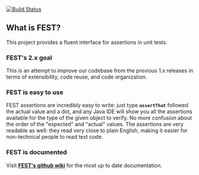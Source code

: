[![Build Status](https://secure.travis-ci.org/tedyoung/fest-assert-2.x.png)](https://travis-ci.org/#!/tedyoung/fest-assert-2.x)

## What is FEST?

This project provides a fluent interface for assertions in unit tests.

### FEST's 2.x goal

This is an attempt to improve our codebase from the previous 1.x releases in terms of extensibility, code reuse,
and code organization.

### FEST is easy to use

FEST assertions are incredibly easy to write: just type **```assertThat```** followed the actual value and a dot,
and any Java IDE will show you all the assertions available for the type of the given object to verify. No more
confusion about the order of the "expected" and "actual" values. The assertions are very readable as well:
they read very close to plain English, making it easier for non-technical people to read test code.

### FEST is documented

Visit **[FEST's github wiki](https://github.com/alexruiz/fest-assert-2.x/wiki)** for the most up to date documentation.
